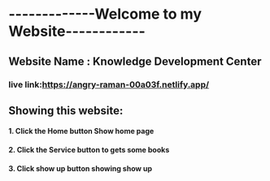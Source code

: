 # -------------Welcome to my Website------------
## Website Name : Knowledge Development Center

### live link:https://angry-raman-00a03f.netlify.app/


## Showing this website:
#### 1. Click the Home button Show home page
#### 2. Click the Service button to gets some books
#### 3. Click show up button showing show up